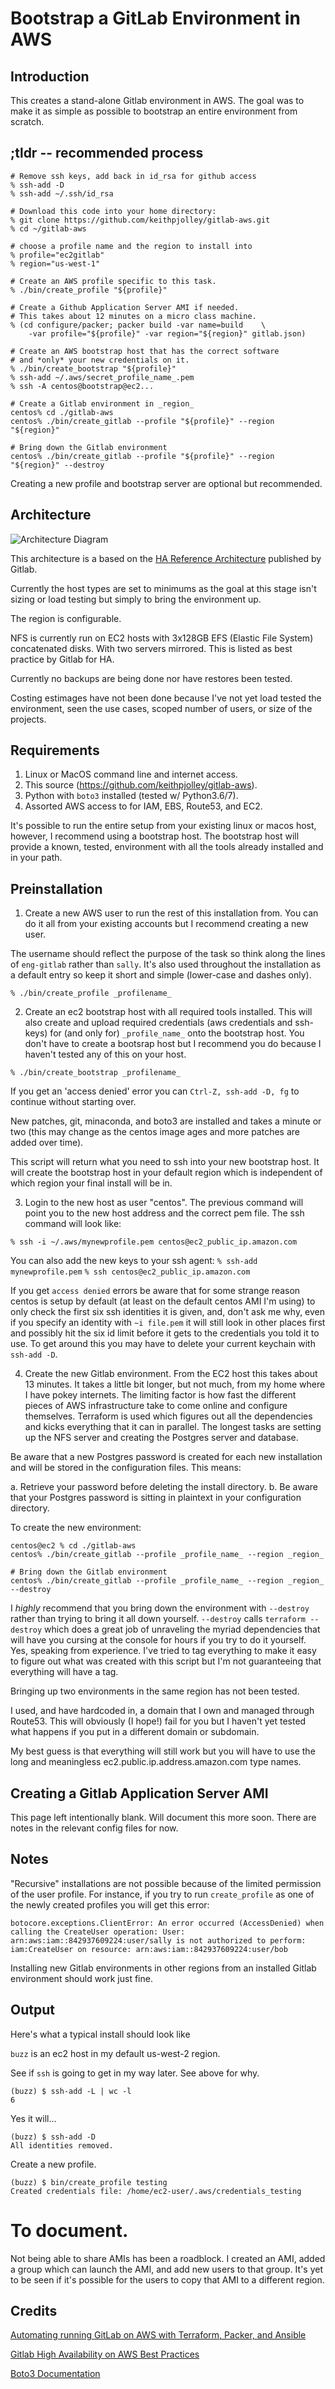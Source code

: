 # Bootstrap a GitLab Environment in AWS

## Introduction

This creates a stand-alone Gitlab environment in AWS. The goal was to make it
as simple as possible to bootstrap an entire environment from scratch.

## ;tldr -- recommended process


```
# Remove ssh keys, add back in id_rsa for github access
% ssh-add -D
% ssh-add ~/.ssh/id_rsa

# Download this code into your home directory:
% git clone https://github.com/keithpjolley/gitlab-aws.git
% cd ~/gitlab-aws

# choose a profile name and the region to install into
% profile="ec2gitlab"
% region="us-west-1"

# Create an AWS profile specific to this task.
% ./bin/create_profile "${profile}"

# Create a Github Application Server AMI if needed.
# This takes about 12 minutes on a micro class machine.
% (cd configure/packer; packer build -var name=build    \
    -var profile="${profile}" -var region="${region}" gitlab.json)

# Create an AWS bootstrap host that has the correct software
# and *only* your new credentials on it.
% ./bin/create_bootstrap "${profile}"
% ssh-add ~/.aws/secret_profile_name_.pem
% ssh -A centos@bootstrap@ec2...

# Create a Gitlab environment in _region_
centos% cd ./gitlab-aws
centos% ./bin/create_gitlab --profile "${profile}" --region "${region}"

# Bring down the Gitlab environment
centos% ./bin/create_gitlab --profile "${profile}" --region "${region}" --destroy
```

Creating a new profile and bootstrap server are optional but recommended.


## Architecture
![Architecture Diagram](extras/images/architecture.svg?raw=true)

This architecture is a based on the [HA Reference Architecture](https://docs.gitlab.com/ee/university/high-availability/aws/)
published by Gitlab.

Currently the host types are set to minimums as the goal at this stage isn't sizing or load testing but simply
to bring the environment up.

The region is configurable.

NFS is currently run on EC2 hosts with 3x128GB EFS (Elastic File System) concatenated disks. With two servers
mirrored. This is listed as best practice by Gitlab for HA.

Currently no backups are being done nor have restores been tested.

Costing estimages have not been done because I've not yet load tested the environment, seen the use cases, scoped
number of users, or size of the projects.


## Requirements

1. Linux or MacOS command line and internet access.
2. This source (https://github.com/keithpjolley/gitlab-aws).
3. Python with `boto3` installed (tested w/ Python3.6/7).
4. Assorted AWS access to for IAM, EBS, Route53, and EC2.

It's possible to run the entire setup from your existing linux
or macos host, however, I recommend using a bootstrap host.
The bootstrap host will provide a known, tested, environment
with all the tools already installed and in your path.

## Preinstallation

1. Create a new AWS user to run the rest of this installation from. You can
do it all from your existing accounts but I recommend creating a new user.

The username should reflect the purpose of the task so think along the lines
of `eng-gitlab` rather than `sally`. It's also used throughout the installation
as a default entry so keep it short and simple (lower-case and dashes only).

`% ./bin/create_profile _profilename_`

2. Create an ec2 bootstrap host with all required tools installed.
This will also create and upload required credentials (aws credentials
and ssh-keys) for (and only for) `_profile_name_` onto the bootstrap
host. You don't have to create a bootsrap host but I recommend you
do because I haven't tested any of this on your host.

`% ./bin/create_bootstrap _profilename_`

If you get an 'access denied' error you can `Ctrl-Z, ssh-add -D, fg`
to continue without starting over.

New patches, git, minaconda, and boto3 are installed and takes a 
minute or two (this may change as the centos image ages and
more patches are added over time).

This script will return what you need to ssh into your new bootstrap
host. It will create the bootstrap host in your default region which
is independent of which region your final install will be in.

3. Login to the new host as user "centos". The previous command will
point you to the new host address and the correct pem file. The ssh
command will look like:

`% ssh -i ~/.aws/mynewprofile.pem centos@ec2_public_ip.amazon.com`

You can also add the new keys to your ssh agent:
`% ssh-add mynewprofile.pem`
`% ssh centos@ec2_public_ip.amazon.com`

If you get `access denied` errors be aware that for some strange
reason centos is setup by default (at least on the default centos
AMI I'm using) to only check the first six ssh identities it is
given, and, don't ask me why, even if you specify an identity with
`~i file.pem` it will still look in other places first and possibly
hit the six id limit before it gets to the credentials you told it
to use. To get around this you may have to delete your current
keychain with `ssh-add -D`.

4. Create the new Gitlab environment. From the EC2 host this takes
about 13 minutes. It takes a little bit longer, but not much, from
my home where I have pokey internets. The limiting factor is how
fast the different pieces of AWS infrastructure take to come online
and configure themselves. Terraform is used which figures out all
the dependencies and kicks everything that it can in parallel. The
longest tasks are setting up the NFS server and creating the Postgres
server and database.

Be aware that a new Postgres password is created for each new
installation and will be stored in the configuration files. This 
means:

a. Retrieve your password before deleting the install directory.
b. Be aware that your Postgres password is sitting in plaintext
       in your configuration directory.

To create the new environment:
```
centos@ec2 % cd ./gitlab-aws
centos% ./bin/create_gitlab --profile _profile_name_ --region _region_

# Bring down the Gitlab environment
centos% ./bin/create_gitlab --profile _profile_name_ --region _region_ --destroy
```

I *highly* recommend that you bring down the environment with `--destroy`
rather than trying to bring it all down yourself. `--destroy` calls
`terraform --destroy` which does a great job of unraveling the myriad
dependencies that will have you cursing at the console for hours if
you try to do it yourself. Yes, speaking from experience. I've tried to
tag everything to make it easy to figure out what was created with this
script but I'm not guaranteeing that everything will have a tag.

Bringing up two environments in the same region has not been tested.

I used, and have hardcoded in, a domain that I own and managed through
Route53. This will obviously (I hope!) fail for you but I haven't yet
tested what happens if you put in a different domain or subdomain.

My best guess is that everything will still work but you will have to
use the long and meaningless ec2.public.ip.address.amazon.com type
names.


## Creating a Gitlab Application Server AMI

This page left intentionally blank. Will document this more soon. There are notes in
the relevant config files for now.


## Notes
"Recursive" installations are not possible because of the limited permission of the user profile. For instance,
if you try to run `create_profile` as one of the newly created profiles you will get this error:
```
botocore.exceptions.ClientError: An error occurred (AccessDenied) when calling the CreateUser operation: User: arn:aws:iam::842937609224:user/sally is not authorized to perform: iam:CreateUser on resource: arn:aws:iam::842937609224:user/bob
```
Installing new Gitlab environments in other regions from an installed Gitlab environment should work just fine.


## Output

Here's what a typical install should look like

`buzz` is an ec2 host in my default us-west-2 region.

See if `ssh` is going to get in my way later. See above for why.
```
(buzz) $ ssh-add -L | wc -l
6
```

Yes it will...
```
(buzz) $ ssh-add -D
All identities removed.
```

Create a new profile.
```
(buzz) $ bin/create_profile testing
Created credentials file: /home/ec2-user/.aws/credentials_testing
```

# To document.

Not being able to share AMIs has been a roadblock. I created an AMI, added a group which can
launch the AMI, and add new users to that group. It's yet to be seen if it's possible for
the users to copy that AMI to a different region.










## Credits

[Automating running GitLab on AWS with Terraform, Packer, and
Ansible](https://medium.com/@aloisbarreras_18569/automating-running-gitlab-on-aws-with-terraform-packer-and-ansible-bf1c8724ebea)

[Gitlab High Availability on AWS Best Practices](https://docs.gitlab.com/ee/university/high-availability/aws/)

[Boto3 Documentation](https://boto3.amazonaws.com/v1/documentation/api/latest/index.html)



